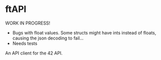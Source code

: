 # ftAPI

WORK IN PROGRESS!
*   Bugs with float values. Some structs might have ints instead of floats, causing the json decoding to fail...
*   Needs tests

An API client for the 42 API.

